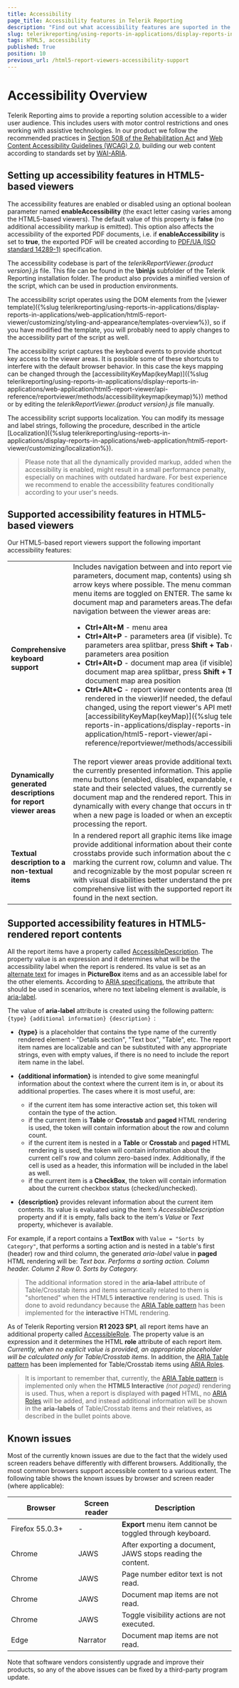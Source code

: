 ```yaml
---
title: Accessibility
page_title: Accessibility features in Telerik Reporting
description: "Find out what accessibility features are suported in the HTML5-based viewers and HTML5-rendered report contents. Understand how to set up accessibility and what its known limitations are."
slug: telerikreporting/using-reports-in-applications/display-reports-in-applications/web-application/accessibility
tags: HTML5, accessibility
published: True
position: 10
previous_url: /html5-report-viewers-accessibility-support
---
```


<style>
table th:first-of-type {
	width: 30%;
}
</style>

# Accessibility Overview

Telerik Reporting aims to provide a reporting solution accessible to a wider user audience. This includes users with motor control restrictions and ones working with assistive technologies. In our product we follow the recommended practices in [Section 508 of the Rehabilitation Act](https://www.section508.gov/) and [Web Content Accessibility Guidelines (WCAG) 2.0](https://www.w3.org/TR/WCAG20/), building our web content according to standards set by [WAI-ARIA](https://www.w3.org/WAI/ARIA/apg/).

## Setting up accessibility features in HTML5-based viewers

The accessibility features are enabled or disabled using an optional boolean parameter named __enableAccessibility__ (the exact letter casing varies among the HTML5-based viewers). The default value of this property is __false__ (no additional accessibility markup is emitted). This option also affects the accessibility of the exported PDF documents, i.e. if __enableAccessibility__ is set to __true__, the exported PDF will be created according to [PDF/UA (ISO standard 14289-1)](https://en.wikipedia.org/wiki/PDF/UA) specification.

The accessibility codebase is part of the *telerikReportViewer.{product version}.js* file. This file can be found in the __\bin\js__ subfolder of the Telerik Reporting installation folder. The product also provides a minified version of the script, which can be used in production environments.

The accessibility script operates using the DOM elements from the [viewer template]({%slug telerikreporting/using-reports-in-applications/display-reports-in-applications/web-application/html5-report-viewer/customizing/styling-and-appearance/templates-overview%}), so if you have modified the template, you will probably need to apply changes to the accessibility part of the script as well.

The accessibility script captures the keyboard events to provide shortcut key access to the viewer areas. It is possible some of these shortcuts to interfere with the default browser behavior. In this case the keys mapping can be changed through the [accessibilityKeyMap(keyMap)]({%slug telerikreporting/using-reports-in-applications/display-reports-in-applications/web-application/html5-report-viewer/api-reference/reportviewer/methods/accessibilitykeymap(keymap)%}) method or by editing the *telerikReportViewer.{product version}.js* file manually.

The accessibility script supports localization. You can modify its message and label strings, following the procedure, described in the article [Localization]({%slug telerikreporting/using-reports-in-applications/display-reports-in-applications/web-application/html5-report-viewer/customizing/localization%}).

> Please note that all the dynamically provided markup, added when the accessibility is enabled, might result in a small performance penalty, especially on machines with outdated hardware. For best experience we recommend to enable the accessibility features conditionally according to your user's needs.

## Supported accessibility features in HTML5-based viewers

Our HTML5-based report viewers support the following important accessibility features:

|   |   |
| ------ | ------ |
| __Comprehensive keyboard support__ |Includes navigation between and into report viewer areas (menu, parameters, document map, contents) using shortcut keys, TAB or arrow keys where possible. The menu commands and expandable menu items are toggled on ENTER. The same key mapping is applied to document map and parameters areas.The default shortcut keys for navigation between the viewer areas are:<ul><li>__Ctrl+Alt+M__ - menu area</li><li>__Ctrl+Alt+P__ - parameters area (if visible). To navigate to the parameters area splitbar, press __Shift + Tab__ or __Tab__ based on the parameters area position</li><li>__Ctrl+Alt+D__ - document map area (if visible). To navigate the document map area splitbar, press __Shift + Tab__ or __Tab__ based on the document map area position</li><li>__Ctrl+Alt+C__ - report viewer contents area (the report currently rendered in the viewer)If needed, the default key mapping can be changed, using the report viewer's API method [accessibilityKeyMap(keyMap)]({%slug telerikreporting/using-reports-in-applications/display-reports-in-applications/web-application/html5-report-viewer/api-reference/reportviewer/methods/accessibilitykeymap(keymap)%}).</li></ul>|
| __Dynamically generated descriptions for report viewer areas__ |The report viewer areas provide additional textual details that reflect the currently presented information. This applies to the state of the menu buttons (enabled, disabled, expandable, etc.), the parameters state and their selected values, the currently selected node from document map and the rendered report. This information refreshes dynamically with every change that occurs in the viewer - for example when a new page is loaded or when an exception is thrown while processing the report.|
| __Textual description to a non-textual items__ |In a rendered report all graphic items like images, maps and charts provide additional information about their contents. Tables and crosstabs provide such information about the currently focused cell, marking the current row, column and value. These details are visible and recognizable by the most popular screen readers to help users with visual disabilities better understand the presented report. A comprehensive list with the supported report items features can be found in the next section.|

## Supported accessibility features in HTML5-rendered report contents

All the report items have a property called [AccessibleDescription](/reporting/api/Telerik.Reporting.ReportItemBase#Telerik_Reporting_ReportItemBase_AccessibleDescription). The property value is an expression and it determines what will be the accessibility label when the report is rendered. Its value is set as an [alternate text](https://www.w3schools.com/tags/att_img_alt.asp) for images in __PictureBox__ items and as an accessible label for the other elements. According to [ARIA specifications](https://developer.mozilla.org/en-US/docs/Web/Accessibility/ARIA), the attribute that should be used in scenarios, where no text labeling element is available, is [aria-label](https://developer.mozilla.org/en-US/docs/Web/Accessibility/ARIA/Attributes/aria-label).

The value of __aria-label__ attribute is created using the following pattern: `{type} {additional information} {description} `:

* __{type}__ is a placeholder that contains the type name of the currently rendered element - "Details section", "Text box", "Table", etc. The report item names are localizable and can be substituted with any appropriate strings, even with empty values, if there is no need to include the report item name in the label.
* __{additional information}__ is intended to give some meaningful information about the context where the current item is in, or about its additional properties. The cases where it is most useful, are:

	+ if the current item has some interactive action set, this token will contain the type of the action.
	+ if the current item is __Table__ or __Crosstab__ and __paged__ HTML rendering is used, the token will contain information about the row and column count.
	+ if the current item is nested in a __Table__ or __Crosstab__ and __paged__ HTML rendering is used, the token will contain information about the current cell's row and column zero-based index. Additionally, if the cell is used as a header, this information will be included in the label as well.
	+ if the current item is a __CheckBox__, the token will contain information about the current checkbox status (checked/unchecked).

* __{description}__ provides relevant information about the current item contents. Its value is evaluated using the item's *AccessibleDescription* property and if it is empty, falls back to the item's *Value* or *Text* property, whichever is available.

For example, if a report contains a __TextBox__ with `Value = "Sorts by Category"`, that performs a sorting action and is nested in a table's first (header) row and third column, the generated *aria-label* value in **paged** HTML rendering will be: *Text box. Performs a sorting action. Column header. Column 2 Row 0. Sorts by Category.*

> The additional information stored in the __aria-label__ attribute of Table/Crosstab items and items semantically related to them is "shortened" when the HTML5 **interactive** rendering is used. This is done to avoid redundancy because the [ARIA Table pattern](https://www.w3.org/WAI/ARIA/apg/patterns/table/) has been implemented for the **interactive** HTML rendering.

As of Telerik Reporting version __R1 2023 SP1__, all report items have an additional property called [AccessibleRole](/reporting/api/Telerik.Reporting.ReportItemBase#Telerik_Reporting_ReportItemBase_AccessibleRole). The property value is an expression and it determines the HTML __role__ attribute of each report item. *Currently, when no explicit value is provided, an appropriate placeholder will be calculated only for Table/Crosstab items*. In addition, the [ARIA Table pattern](https://www.w3.org/WAI/ARIA/apg/patterns/table/) has been implemented for Table/Crosstab items using [ARIA Roles](https://developer.mozilla.org/en-US/docs/Web/Accessibility/ARIA/Roles).

> It is important to remember that, currently, the [ARIA Table pattern](https://www.w3.org/WAI/ARIA/apg/patterns/table/) is implemented only when the **HTML5 Interactive** *(not paged)* rendering is used. Thus, when a report is displayed with **paged** HTML, no [ARIA Roles](https://developer.mozilla.org/en-US/docs/Web/Accessibility/ARIA/Roles) will be added, and instead additional information will be shown in the **aria-labels** of Table/Crosstab items and their relatives, as described in the bullet points above.

## Known issues

Most of the currently known issues are due to the fact that the widely used screen readers behave differently with different browsers. Additionally, the most common browsers support accessible content to a various extent. The following table shows the known issues by browser and screen reader (where applicable):

| Browser | Screen reader | Description |
| ------ | ------ | ------ |
|Firefox 55.0.3+|-| __Export__ menu item cannot be toggled through keyboard.|
|Chrome|JAWS|After exporting a document, JAWS stops reading the content.|
|Chrome|JAWS|Page number editor text is not read.|
|Chrome|JAWS|Document map items are not read.|
|Chrome|JAWS|Toggle visibility actions are not executed.|
|Edge|Narrator|Document map items are not read.|

Note that software vendors consistently upgrade and improve their products, so any of the above issues can be fixed by a third-party program update.
